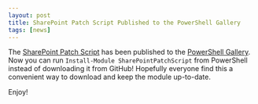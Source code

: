 ```yaml
---
layout: post
title: SharePoint Patch Script Published to the PowerShell Gallery
tags: [news]
---
```


The [SharePoint Patch Script](https://github.com/Nauplius/SharePoint-Patch-Script) has been published to the [PowerShell Gallery](https://www.powershellgallery.com/packages/SharePointPatchScript). Now you can run `Install-Module SharePointPatchScript` from PowerShell instead of downloading it from GitHub! Hopefully everyone find this a convenient way to download and keep the module up-to-date.

Enjoy!
